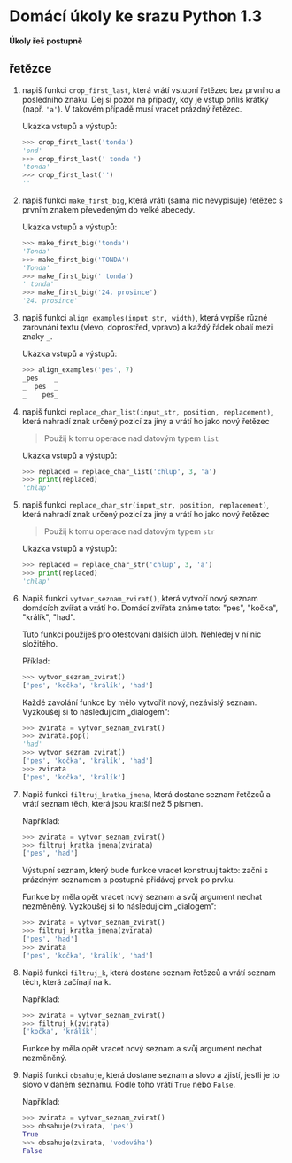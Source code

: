 # Domácí úkoly ke srazu Python 1.3

**Úkoly řeš postupně**

## řetězce
1. napiš funkci `crop_first_last`, která vrátí vstupní řetězec bez prvního a posledního znaku.
Dej si pozor na případy, kdy je vstup příliš krátký (např. `'a'`). V takovém případě musí vracet prázdný řetězec.

   Ukázka vstupů a výstupů:
   ```python
   >>> crop_first_last('tonda')
   'ond'
   >>> crop_first_last(' tonda ')
   'tonda'
   >>> crop_first_last('')
   ''
   ```

1. napiš funkci `make_first_big`, která vrátí (sama nic nevypisuje) řetězec s prvním znakem převedeným do velké abecedy.

   Ukázka vstupů a výstupů:
   ```python
   >>> make_first_big('tonda')
   'Tonda'
   >>> make_first_big('TONDA')
   'Tonda'
   >>> make_first_big(' tonda')
   ' tonda'
   >>> make_first_big('24. prosince')
   '24. prosince'
   ```

1. napiš funkci `align_examples(input_str, width)`, která vypíše různé zarovnání textu (vlevo, doprostřed, vpravo) a každý řádek obalí mezi znaky `_`.
   
   Ukázka vstupů a výstupů:
   ```python
   >>> align_examples('pes', 7)
   _pes    _
   _  pes  _
   _    pes_
   ```

1. napiš funkci `replace_char_list(input_str, position, replacement)`, která nahradí znak určený pozicí za jiný a vrátí ho jako nový řetězec
   
   > Použij k tomu operace nad datovým typem `list`
   
   Ukázka vstupů a výstupů:
   ```python
   >>> replaced = replace_char_list('chlup', 3, 'a')
   >>> print(replaced)
   'chlap'
   ```

1. napiš funkci `replace_char_str(input_str, position, replacement)`, která nahradí znak určený pozicí za jiný a vrátí ho jako nový řetězec
   
   > Použij k tomu operace nad datovým typem `str`
   
   Ukázka vstupů a výstupů:
   ```python
   >>> replaced = replace_char_str('chlup', 3, 'a')
   >>> print(replaced)
   'chlap'
   ```

1. Napiš funkci `vytvor_seznam_zvirat()`, která vytvoří nový seznam domácích zvířat a vrátí ho. Domácí zvířata známe tato: "pes", "kočka", "králík", "had".

   Tuto funkci použiješ pro otestování dalších úloh. Nehledej v ní nic složitého.
   
   Příklad:
   
   ```python
   >>> vytvor_seznam_zvirat()
   ['pes', 'kočka', 'králík', 'had']
   ```
   
   Každé zavolání funkce by mělo vytvořit nový, nezávislý seznam. Vyzkoušej si to následujícím „dialogem“:
   
   ```python
   >>> zvirata = vytvor_seznam_zvirat()
   >>> zvirata.pop()
   'had'
   >>> vytvor_seznam_zvirat()
   ['pes', 'kočka', 'králík', 'had']
   >>> zvirata
   ['pes', 'kočka', 'králík']
   ```
   
1. Napiš funkci `filtruj_kratka_jmena`, která dostane seznam řetězců a vrátí seznam těch, která jsou kratší než 5 písmen.

   Například:
   ```python
   >>> zvirata = vytvor_seznam_zvirat()
   >>> filtruj_kratka_jmena(zvirata)
   ['pes', 'had']
   ```

   Výstupní seznam, který bude funkce vracet konstruuj takto: začni s prázdným seznamem a postupně přidávej prvek po prvku.

   Funkce by měla opět vracet nový seznam a svůj argument nechat nezměněný. Vyzkoušej si to následujícím „dialogem“:

   ```python
   >>> zvirata = vytvor_seznam_zvirat()
   >>> filtruj_kratka_jmena(zvirata)
   ['pes', 'had']
   >>> zvirata
   ['pes', 'kočka', 'králík', 'had']
   ```

1. Napiš funkci `filtruj_k`, která dostane seznam řetězců a vrátí seznam těch, která začínají na k.

   Například:

   ```python
   >>> zvirata = vytvor_seznam_zvirat()
   >>> filtruj_k(zvirata)
   ['kočka', 'králík']
   ```

   Funkce by měla opět vracet nový seznam a svůj argument nechat nezměněný.

1. Napiš funkci `obsahuje`, která dostane seznam a slovo a zjistí, jestli je to slovo v daném seznamu. Podle toho vrátí `True` nebo `False`.

   Například:

   ```python
   >>> zvirata = vytvor_seznam_zvirat()
   >>> obsahuje(zvirata, 'pes')
   True
   >>> obsahuje(zvirata, 'vodováha')
   False
   ```

